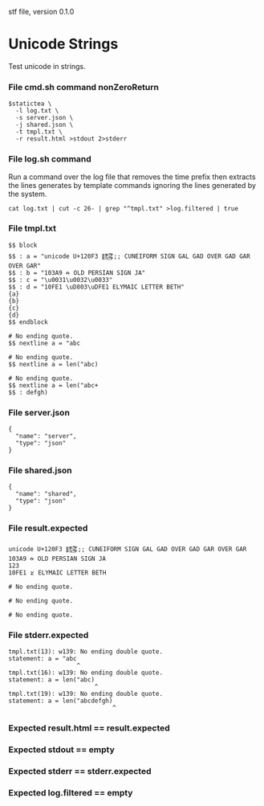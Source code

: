 stf file, version 0.1.0

# Unicode Strings

Test unicode in strings.

### File cmd.sh command nonZeroReturn

~~~
$statictea \
  -l log.txt \
  -s server.json \
  -j shared.json \
  -t tmpl.txt \
  -r result.html >stdout 2>stderr
~~~


### File log.sh command

Run a command over the log file that removes the time prefix then
extracts the lines generates by template commands ignoring the lines
generated by the system.

~~~
cat log.txt | cut -c 26- | grep "^tmpl.txt" >log.filtered | true
~~~

### File tmpl.txt

~~~
$$ block
$$ : a = "unicode U+120F3 𒃳;; CUNEIFORM SIGN GAL GAD OVER GAD GAR OVER GAR"
$$ : b = "103A9 𐎩 OLD PERSIAN SIGN JA"
$$ : c = "\u0031\u0032\u0033"
$$ : d = "10FE1 \uD803\uDFE1 ELYMAIC LETTER BETH"
{a}
{b}
{c}
{d}
$$ endblock

# No ending quote.
$$ nextline a = "abc

# No ending quote.
$$ nextline a = len("abc)

# No ending quote.
$$ nextline a = len("abc+
$$ : defgh)

~~~

### File server.json

~~~
{
  "name": "server",
  "type": "json"
}
~~~

### File shared.json

~~~
{
  "name": "shared",
  "type": "json"
}
~~~

### File result.expected

~~~
unicode U+120F3 𒃳;; CUNEIFORM SIGN GAL GAD OVER GAD GAR OVER GAR
103A9 𐎩 OLD PERSIAN SIGN JA
123
10FE1 𐿡 ELYMAIC LETTER BETH

# No ending quote.

# No ending quote.

# No ending quote.

~~~

### File stderr.expected

~~~
tmpl.txt(13): w139: No ending double quote.
statement: a = "abc
                   ^
tmpl.txt(16): w139: No ending double quote.
statement: a = len("abc)
                        ^
tmpl.txt(19): w139: No ending double quote.
statement: a = len("abcdefgh)
                             ^
~~~

### Expected result.html == result.expected
### Expected stdout == empty
### Expected stderr == stderr.expected
### Expected log.filtered == empty
